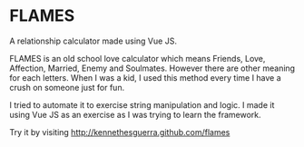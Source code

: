 # FLAMES
A relationship calculator made using Vue JS. 
<p>FLAMES is an old school love calculator which means Friends, Love, Affection, Married, Enemy and Soulmates. However there are other meaning for each letters. When I was a kid, I used this method every time I have a crush on someone just for fun. </p>

<p>I tried to automate it to exercise string manipulation and logic. I made it using Vue JS as an exercise as I was trying to learn the framework.</p>

<p>Try it by visiting <a href="http://kennethesguerra.github.com/flames">http://kennethesguerra.github.com/flames </a></p>
